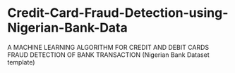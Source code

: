 # Credit-Card-Fraud-Detection-using-Nigerian-Bank-Data
A MACHINE LEARNING ALGORITHM FOR CREDIT AND DEBIT CARDS  FRAUD DETECTION OF BANK TRANSACTION (Nigerian Bank Dataset template)
